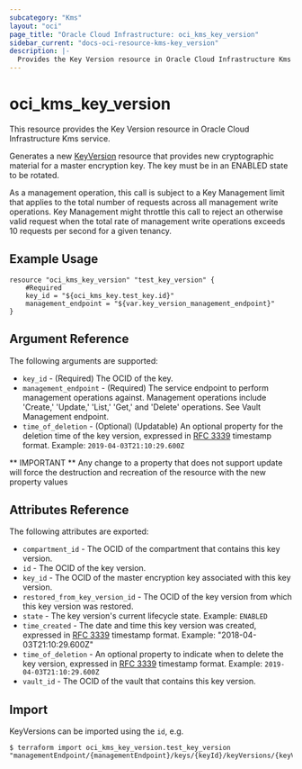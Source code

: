 ```yaml
---
subcategory: "Kms"
layout: "oci"
page_title: "Oracle Cloud Infrastructure: oci_kms_key_version"
sidebar_current: "docs-oci-resource-kms-key_version"
description: |-
  Provides the Key Version resource in Oracle Cloud Infrastructure Kms service
---
```


# oci_kms_key_version
This resource provides the Key Version resource in Oracle Cloud Infrastructure Kms service.

Generates a new [KeyVersion](https://docs.cloud.oracle.com/iaas/api/#/en/key/release/KeyVersion/) resource that provides new cryptographic 
material for a master encryption key. The key must be in an ENABLED state to be rotated.

As a management operation, this call is subject to a Key Management limit that applies to the total number 
of requests across all  management write operations. Key Management might throttle this call to reject an 
otherwise valid request when the total rate of management write operations exceeds 10 requests per second 
for a given tenancy.


## Example Usage

```hcl
resource "oci_kms_key_version" "test_key_version" {
	#Required
	key_id = "${oci_kms_key.test_key.id}"
	management_endpoint = "${var.key_version_management_endpoint}"
}
```

## Argument Reference

The following arguments are supported:

* `key_id` - (Required) The OCID of the key.
* `management_endpoint` - (Required) The service endpoint to perform management operations against. Management operations include 'Create,' 'Update,' 'List,' 'Get,' and 'Delete' operations. See Vault Management endpoint.
* `time_of_deletion` - (Optional) (Updatable) An optional property for the deletion time of the key version, expressed in [RFC 3339](https://tools.ietf.org/html/rfc3339) timestamp format. Example: `2019-04-03T21:10:29.600Z`

** IMPORTANT **
Any change to a property that does not support update will force the destruction and recreation of the resource with the new property values

## Attributes Reference

The following attributes are exported:

* `compartment_id` - The OCID of the compartment that contains this key version.
* `id` - The OCID of the key version.
* `key_id` - The OCID of the master encryption key associated with this key version.
* `restored_from_key_version_id` - The OCID of the key version from which this key version was restored.
* `state` - The key version's current lifecycle state.  Example: `ENABLED` 
* `time_created` - The date and time this key version was created, expressed in [RFC 3339](https://tools.ietf.org/html/rfc3339) timestamp format.  Example: "2018-04-03T21:10:29.600Z" 
* `time_of_deletion` - An optional property to indicate when to delete the key version, expressed in [RFC 3339](https://tools.ietf.org/html/rfc3339) timestamp format. Example: `2019-04-03T21:10:29.600Z` 
* `vault_id` - The OCID of the vault that contains this key version.

## Import

KeyVersions can be imported using the `id`, e.g.

```
$ terraform import oci_kms_key_version.test_key_version "managementEndpoint/{managementEndpoint}/keys/{keyId}/keyVersions/{keyVersionId}" 
```

